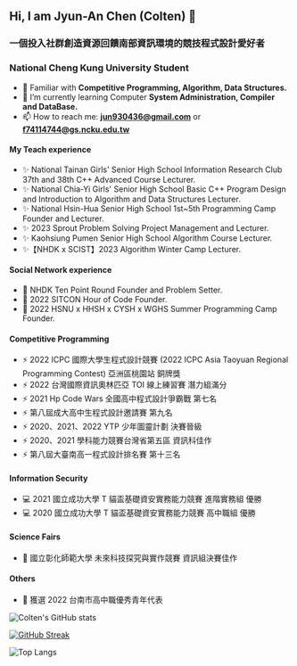 ## Hi, I am Jyun-An Chen (Colten)  👋

### 一個投入社群創造資源回饋南部資訊環境的競技程式設計愛好者

### National Cheng Kung University Student

- 💬 Familiar with **Competitive Programming, Algorithm, Data Structures.**
- 🌱 I’m currently learning Computer **System Administration, Compiler and DataBase.**
- 📫 How to reach me: **jun930436@gmail.com** or **f74114744@gs.ncku.edu.tw**

#### My Teach experience

- ✨ National Tainan Girls' Senior High School Information Research Club 37th and 38th C++ Advanced Course Lecturer.
- ✨ National Chia-Yi Girls' Senior High School Basic C++ Program Design and Introduction to Algorithm and Data Structures Lecturer.
- ✨ National Hsin-Hua Senior High School 1st~5th Programming Camp Founder and Lecturer.
- ✨ 2023 Sprout Problem Solving Project Management and Lecturer.
- ✨ Kaohsiung Pumen Senior High School Algorithm Course Lecturer.
- ✨【NHDK x SCIST】2023 Algorithm Winter Camp Lecturer.

#### Social Network experience

- 🌱 NHDK Ten Point Round Founder and Problem Setter.
- 🌱 2022 SITCON Hour of Code Founder.
- 🌱 2022 HSNU x HHSH x CYSH x WGHS Summer Programming Camp Founder.

#### Competitive Programming

- ⚡ 2022 ICPC 國際大學生程式設計競賽 (2022 ICPC Asia Taoyuan Regional Programming Contest) 亞洲區桃園站 銅牌獎
- ⚡ 2022 台灣國際資訊奧林匹亞 TOI 線上練習賽 潛力組滿分
- ⚡ 2021 Hp Code Wars 全國高中程式設計爭霸戰 第七名
- ⚡ 第八屆成大高中生程式設計邀請賽 第九名
- ⚡ 2020、2021、2022 YTP 少年圖靈計劃 決賽晉級
- ⚡ 2020、2021 學科能力競賽台灣省第五區 資訊科佳作
- ⚡ 第八屆大臺南高一程式設計排名賽 第十三名

#### Information Security

- 💻 2021 國立成功大學 T 貓盃基礎資安實務能力競賽 進階實務組 優勝
- 💻 2020 國立成功大學 T 貓盃基礎資安實務能力競賽 高中職組 優勝

#### Science Fairs

- 📝 國立彰化師範大學 未來科技探究與實作競賽 資訊組決賽佳作

#### Others

- 👯 獲選 2022 台南市高中職優秀青年代表

![Colten's GitHub stats](https://github-readme-stats.vercel.app/api?username=ColtenOuO&show_icons=true&theme=tokyonight&hide_border=true)

[![GitHub Streak](https://github-readme-streak-stats.herokuapp.com?user=ColtenOuO&theme=tokyonight&count_private=true&hide_border=true&date_format=M%20j%5B%2C%20Y%5D)](https://git.io/streak-stats)

![Top Langs](https://github-readme-stats.vercel.app/api/top-langs/?username=ColtenOuO&layout=compact&theme=tokyonight&hide_border=true&hide=html)


<!--
**ColtenOuO/ColtenOuO** is a ✨ _special_ ✨ repository because its `README.md` (this file) appears on your GitHub profile.
Here are some ideas to get you started:

- 🔭 I’m currently working on ...
- 🌱 I’m currently learning ...
- 👯 I’m looking to collaborate on ...
- 🤔 I’m looking for help with ...
- 💬 Ask me about ...
- 📫 How to reach me: ...
- 😄 Pronouns: ...
- ⚡ Fun fact: ...
-->

